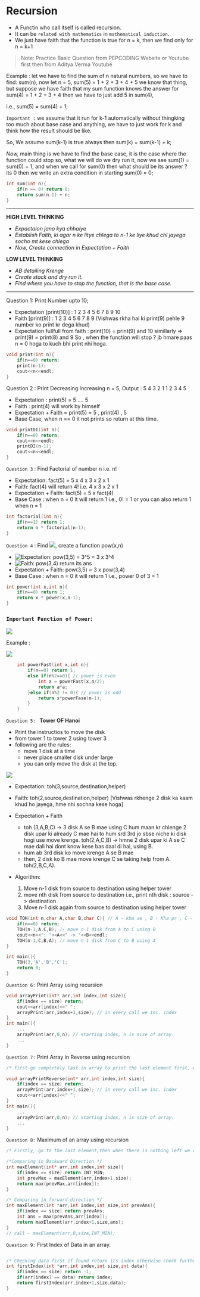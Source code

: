 # Recursion
- A Functin who call itself is called recursion.
- It can be `related with mathematics` in `mathematical induction`.
- We just have faith that the function is true for n = k, then we find only for n = k+1

> Note: Practice Basic Question from PEPCODING Website or Youtube first then from Aditya Verma Youtube

Example : let we have to find the sum of n natural numbers, so we have to find: sum(n),
now let n = 5, sum(5)  = 1 + 2 + 3 + 4 + 5
we know that thing, but suppose we have faith that my sum function knows the answer for sum(4) = 1 + 2 + 3 + 4 then we have to just add 5 in sum(4),

i.e., sum(5) = sum(4) + 1; 

`Important :` we assume that it run for k-1 automatically without thingking too much about base case and anything, we have to just work for k and think how the result should be like.

So, We assume sum(k-1) is true always
then sum(k) = sum(k-1) + k;

*Now,* main thing is we have to find the base case, it is the case where the function could stop so, what we will do we dry run it, now we see  sum(1) = sum(0) + 1, and when we call for sum(0) then what should be its answer ? its 0 then we write an extra condition in starting sum(0) = 0;

```cpp
int sum(int n){
    if(n == 0) return 0;
    return sum(n-1) + n;
}
```
****
**HIGH LEVEL THINKING**
- *Expactaion jano kya chhaiye*
- *Establish Faith, ki agar n ke litye chlega to n-1 ke liye khud chl jayega socho mt kese chlega*
- *Now, Create connection in Expectation + Faith*

**LOW LEVEL THINKING**
- *AB detailing Krenge*
- *Create stack and dry run it.*
- *Find where you have to stop the function, that is the base case.*
****

Question 1: Print Number upto 10;

- Expectation [print(10)] : 1 2 3 4 5 6 7 8 9 10
- Faith [print(9)] : 1 2 3 4 5 6 7 8 9 (Vishwas rkha hai ki print(9) pehle 9 number ko print kr dega khud)
- Expectation fullfull from faith : 
    print(10) = print(9) and 10
    simillarly => print(9) = print(8) and 9
So , when the function will stop ?  jb hmare paas n = 0 hoga to kuch bhi print nhi hoga.

```cpp
void print(int n){
    if(n==0) return;
    print(n-1);
    cout<<n<<endl;
}
```

Question 2 : Print Decreasing Increasing
n = 5, Output : 5 4 3 2 1 1 2 3 4 5

- Expectation : print(5) = 5 .... 5
- Faith : print(4) will work by himself
- Expectation + Faith = print(5) = 5 , print(4) , 5
- Base Case, when n == 0 it not prints so return at this time.

```cpp
void printDI(int n){
    if(n==0) return;
    cout<<n<<endl;
    printDI(n-1);
    cout<<n<<endl;
}
```
`Question 3` : Find Factorial of number n i.e. n!

- Expectatiion: fact(5) = 5 x 4 x 3 x 2 x 1
- Faith: fact(4) will return 4! i.e. 4 x 3 x 2 x 1
- Expectation + Faith: fact(5) = 5 x fact(4)
- Base Case : when n = 0 it will return 1 i.e., 0! = 1 or you can also return 1 when n = 1

```cpp
int factorial(int n){
    if(n==1) return 1;
    return n * factorial(n-1);
}
```
`Question 4` : Find ![](http://www.sciweavers.org/upload/Tex2Img_1637398319/render.png), create a function pow(x,n)

-  ![Expectation: pow(3,5) = 3^5 = 3 x 3^4](http://www.sciweavers.org/upload/Tex2Img_1637398535/render.png)
- ![Faith: pow(3,4) return its ans](http://www.sciweavers.org/upload/Tex2Img_1637398617/render.png)
- Expectation + Faith: pow(3,5) = 3 x pow(3,4)
- Base Case : when n = 0 it will return 1 i.e., power 0 of 3 = 1

```cpp
int power(int x,int n){
    if(n==0) return 1;
    return x * power(x,n-1);
}
```

### `Important Function of Power`:

![](http://www.sciweavers.org/upload/Tex2Img_1637399250/render.png)

Example  : 

![](http://www.sciweavers.org/upload/Tex2Img_1637399397/render.png)

```cpp
    int powerFast(int x,int n){
        if(n==0) return 1;
        else if(n%2==0){ // power is even
            int a = powerFast(x,n/2);
            return a*a;
        }else if(n%2 != 0){ // power is odd
            return x*powerFase(n-1);
        }
    }
```

`Question 5: ` **Tower OF Hanoi**

- Print the instructios to move the disk
- from tower 1 to tower 2 using tower 3
- following are the rules:
    - move 1 disk at a time
    - never place smaller disk under large
    - you can only move the disk at the top.

![](https://www.tutorialspoint.com/data_structures_algorithms/images/tower_of_hanoi.gif)

- Expectation: toh(3,source,destination,helper)
- Faith: toh(2,source,destination,helper) [Vishwas rkhenge 2 disk ka kaam khud ho jayega, hme nhi sochna kese hoga]
- Expectation + Faith
    - toh (3,A,B,C) -> 3 disk A se B mae using C
    hum maan kr chlenge 2 disk upar ki already C mae hai to hum srd 3rd jo sbse niche ki disk hogi use move krenge.
    toh(2,A,C,B) -> hmne 2 disk upar ki A se C mae dali hai dont know kese bas daal di hai, using B.
    - hum ab 3rd disk ko move krenge A se B mae
    - then, 2 disk ko B mae move krenge C se taking help from A. toh(2,B,C,A).
    
- Algorithm:
    1. Move n-1 disk from source to destination using helper tower
    2. move nth disk from source to destination i.e., print nth disk : source -> destination
    3. Move n-1 disk again from source to destination using helper tower

```cpp
void TOH(int n,char A,char B,char C){ // A - kha se , B - Kha pr , C - Helper tower
    if(n==0) return;
    TOH(n-1,A,C,B); // move n-1 disk from A to C using B
    cout<<n<<": "<<A<<" -> "<<B<<endl;
    TOH(n-1,C,B,A); // move n-1 disk from C to B using A
}

int main(){
    TOH(3,'A','B','C');
    return 0;
}
```

`Question 6:` Print Array using recursion
```cpp
void arrayPrint(int* arr,int index,int size){
    if(index == size) return;
    cout<<arr[index]<<" ";
    arrayPrint(arr,index+1,size); // in every call we inc. index
}
int main(){
    ...
    arrayPrint(arr,0,n); // starting index, n is size of array.
    ...
}
```

`Question 7:` Print Array in Reverse using recursion
```cpp
/* first go completely last in array to print the last element first, when returning just print the current index element.*/

void arrayPrintReverse(int* arr,int index,int size){
    if(index == size) return;
    arrayPrint(arr,index+1,size); // in every call we inc. index
    cout<<arr[index]<<" "; 
}
int main(){
    ...
    arrayPrint(arr,0,n); // starting index, n is size of array.
    ...
}
```
`Question 8:` Maximum of an array using recursion
```cpp
/* Firstly, go to the last element,then when there is nothing left we return -infinity because in iteration when we find max, we initialize a number to some negative number, then start comparing*/

/*Comparing in Backward Direction */
int maxElement(int* arr,int index,int size){
    if(index == size) return INT_MIN;
    int prevMax = maxElement(arr,index+1,size);
    return max(prevMax,arr[index]);
}

/* Comparing in forward direction */
int maxElement(int *arr,int index,int size,int prevAns){
    if(index == size) return prevAns;
    int ans = max(prevAns,arr[index]);
    return maxElement(arr,index+1,size,ans);
}
// call - maxElement(arr,0,size,INT_MIN);
```

`Question 9:` First Index of Data in an array.
```cpp

/* Checking data first if found return its index otherwise check further in array */
int firstIndex(int *arr,int index,int size,int data){
    if(index == size) return -1;
    if(arr[index] == data) return index;
    return firstIndex(arr,index+1,size,data);
}
```
